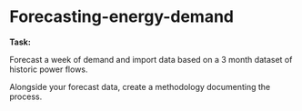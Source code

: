 # Forecasting-energy-demand
**Task:** 

Forecast a week of demand and import data based on a 3 month dataset of historic power flows.

Alongside your forecast data, create a methodology documenting the process. 
